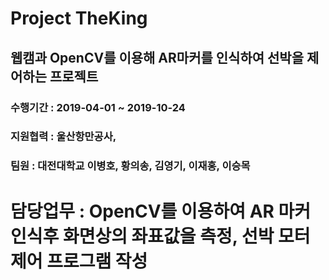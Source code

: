 # Project TheKing 
## 웹캠과 OpenCV를 이용해 AR마커를 인식하여 선박을 제어하는 프로젝트 
### 수행기간 : 2019-04-01 ~ 2019-10-24
### 지원협력 : 울산항만공사, 
### 팀원 : 대전대학교 이병호, 황의송, 김영기, 이재홍, 이승목

# 담당업무 : OpenCV를 이용하여 AR 마커인식후 화면상의 좌표값을 측정, 선박 모터 제어 프로그램 작성

##
